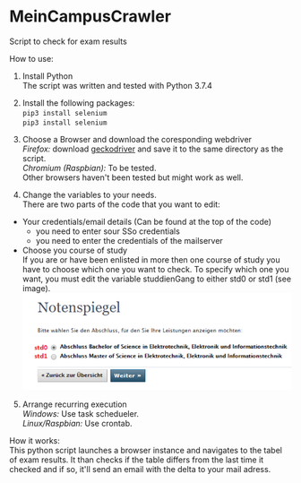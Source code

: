 # MeinCampusCrawler
Script to check for exam results

How to use:

1. Install Python  
The script was written and tested with Python 3.7.4

2. Install the following packages:  
`pip3 install selenium`  
`pip3 install selenium`  

3. Choose a Browser and download the coresponding webdriver  
*Firefox:* download [geckodriver](https://github.com/mozilla/geckodriver/releases) and save it to the same directory as the script.  
*Chromium (Raspbian):* To be tested.  
Other browsers haven't been tested but might work as well.  

4. Change the variables to your needs.  
There are two parts of the code that you want to edit:  
* Your credentials/email details (Can be found at the top of the code)
  * you need to enter sour SSo credentials
  * you need to enter the credentials of the mailserver
* Choose you course of study  
If you are or have been enlisted in more then one course of study you have to choose which one you want to check. To specify which one you want, you must edit the variable studdienGang to either std0 or std1 (see image).  
![Screenshot of Studiengang](studiengang.png "Screenshot")

5. Arrange recurring execution  
*Windows:* Use task schedueler.  
*Linux/Raspbian:* Use crontab.


How it works:  
This python script launches a browser instance and navigates to the tabel of exam results. It than checks if the table differs from the last time it checked and if so, it'll send an email with the delta to your mail adress.
